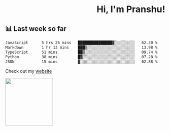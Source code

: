 <div align="right" >
   
   <H1>Hi, I'm Pranshu!</H1>

</div>

## 📊 Last week so far
<!--START_SECTION:waka-->

```txt
JavaScript      5 hrs 26 mins   ███████████████▓░░░░░░░░░   62.30 %
Markdown        1 hr 13 mins    ███▒░░░░░░░░░░░░░░░░░░░░░   13.98 %
TypeScript      51 mins         ██▒░░░░░░░░░░░░░░░░░░░░░░   09.74 %
Python          38 mins         █▓░░░░░░░░░░░░░░░░░░░░░░░   07.28 %
JSON            15 mins         ▓░░░░░░░░░░░░░░░░░░░░░░░░   02.88 %
```

<!--END_SECTION:waka-->

Check out my [website](https://pranshu05.vercel.app)

<img align="left" width="150" src="https://user-images.githubusercontent.com/70943732/209951571-93b7afe5-f523-4683-b725-5d94b287e94e.png">

